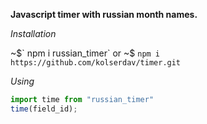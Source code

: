 **Javascript timer with russian month names.**

_Installation_  

~$` npm i russian_timer`    
or  
~$ `npm i https://github.com/kolserdav/timer.git`  


_Using_  

```javascript
import time from "russian_timer" 
time(field_id);
```  
